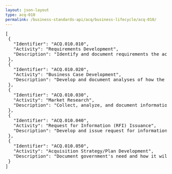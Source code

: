 ```yaml
---
layout: json-layout
type: acq-010
permalink: /business-standards-api/acq/business-lifecycle/acq-010/
---
```

<pre>
[
 {
   "Identifier": "ACQ.010.010",
   "Activity": "Requirements Development",
   "Description": "Identify and document requirements the acquisition must meet to satisfy the government's needs; Includes developing business/system requirements and technical specifications"
 },
 {
   "Identifier": "ACQ.010.020",
   "Activity": "Business Case Development",
   "Description": "Develop and document analyses of how the acquisition will be beneficial to the government; Includes developing cost/benefit/alternatives analyses"
 },
 {
   "Identifier": "ACQ.010.030",
   "Activity": "Market Research",
   "Description": "Collect, analyze, and document information about capabilities within the market to satisfy government needs (e.g., commerciality, availability, affordability and options); Develop and issue announcement that the government is looking for sources (firms able to provide) the particular goods/services needed; Includes  issuing sources sought announcements and conducting industry outreach or industry days"
 },
 {
   "Identifier": "ACQ.010.040",
   "Activity": "Request for Information (RFI) Issuance",
   "Description": "Develop and issue request for information to be used to inform the government's acquisition of particular goods/services needed"
 },
 {
   "Identifier": "ACQ.010.050",
   "Activity": "Acquisition Strategy/Plan Development",
   "Description": "Document government's need and how it will be met through the acquisition; Determine and document how solicitation will be issued, type of contract that will be awarded, and source selection delegation and approach; Includes developing acquisition timeline or milestone plan and identification of appropriate streamlined acquisition vehicles (e.g., Government-Wide Acquisition Contracts (GWACs), Agency Indefinite Delivery Indefinite Quantity (IDIQ) contracts, or Category Management vehicles"
 }
]
</pre>